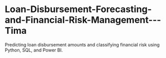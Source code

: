 # Loan-Disbursement-Forecasting-and-Financial-Risk-Management---Tima
Predicting loan disbursement amounts and classifying financial risk using Python, SQL, and Power BI.
